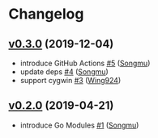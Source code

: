 # Changelog

## [v0.3.0](https://github.com/Songmu/prompter/compare/v0.2.0...v0.3.0) (2019-12-04)

* introduce GitHub Actions [#5](https://github.com/Songmu/prompter/pull/5) ([Songmu](https://github.com/Songmu))
* update deps [#4](https://github.com/Songmu/prompter/pull/4) ([Songmu](https://github.com/Songmu))
* support cygwin [#3](https://github.com/Songmu/prompter/pull/3) ([Wing924](https://github.com/Wing924))

## [v0.2.0](https://github.com/Songmu/prompter/compare/0.1.0...v0.2.0) (2019-04-21)

* introduce Go Modules [#1](https://github.com/Songmu/prompter/pull/1) ([Songmu](https://github.com/Songmu))
